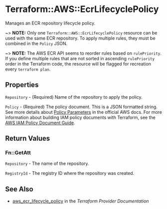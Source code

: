 # Terraform::AWS::EcrLifecyclePolicy

Manages an ECR repository lifecycle policy.

~> **NOTE:** Only one `Terraform::AWS::EcrLifecyclePolicy` resource can be used with the same ECR repository. To apply multiple rules, they must be combined in the `Policy` JSON.

~> **NOTE:** The AWS ECR API seems to reorder rules based on `rulePriority`. If you define multiple rules that are not sorted in ascending `rulePriority` order in the Terraform code, the resource will be flagged for recreation every `terraform plan`.

## Properties

`Repository` - (Required) Name of the repository to apply the policy.

`Policy` - (Required) The policy document. This is a JSON formatted string. See more details about [Policy Parameters](http://docs.aws.amazon.com/AmazonECR/latest/userguide/LifecyclePolicies.html#lifecycle_policy_parameters) in the official AWS docs. For more information about building IAM policy documents with Terraform, see the [AWS IAM Policy Document Guide](/docs/providers/aws/guides/iam-policy-documents.html).


## Return Values

### Fn::GetAtt

`Repository` - The name of the repository.

`RegistryId` - The registry ID where the repository was created.

## See Also

* [aws_ecr_lifecycle_policy](https://www.terraform.io/docs/providers/aws/r/ecr_lifecycle_policy.html) in the _Terraform Provider Documentation_